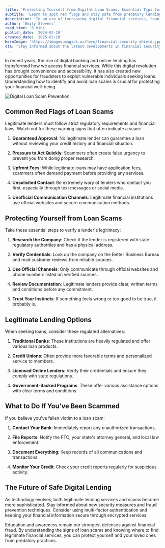 ```yaml
---
title: 'Protecting Yourself from Digital Loan Scams: Essential Tips for Financial Safety'
subtitle: 'Learn to spot red flags and stay safe from predatory lending practices'
description: 'In an era of increasing digital financial services, loan scams have become more sophisticated and prevalent. This comprehensive guide helps you identify warning signs of predatory lending, understand legitimate lending practices, and protect yourself from financial fraud.'
author: 'Emily Stevens'
read_time: '8 mins'
publish_date: '2024-02-10'
created_date: '2025-02-10'
heroImage: 'https://images.magick.ai/hero/financial-security-shield.jpg'
cta: 'Stay informed about the latest developments in financial security and fraud prevention. Follow us on LinkedIn for regular updates on protecting your financial well-being and navigating the digital banking landscape safely.'
---
```


In recent years, the rise of digital banking and online lending has transformed how we access financial services. While this digital revolution has brought convenience and accessibility, it has also created new opportunities for fraudsters to exploit vulnerable individuals seeking loans. Understanding how to identify and avoid loan scams is crucial for protecting your financial well-being.

![Digital Loan Scam Prevention](https://i.magick.ai/PIXE/1739239135564_magick_img.webp)

## Common Red Flags of Loan Scams

Legitimate lenders must follow strict regulatory requirements and financial laws. Watch out for these warning signs that often indicate a scam:

1. **Guaranteed Approval**: No legitimate lender can guarantee a loan without reviewing your credit history and financial situation.

2. **Pressure to Act Quickly**: Scammers often create false urgency to prevent you from doing proper research.

3. **Upfront Fees**: While legitimate loans may have application fees, scammers often demand payment before providing any services.

4. **Unsolicited Contact**: Be extremely wary of lenders who contact you first, especially through text messages or social media.

5. **Unofficial Communication Channels**: Legitimate financial institutions use official websites and secure communication methods.

## Protecting Yourself from Loan Scams

Take these essential steps to verify a lender's legitimacy:

1. **Research the Company**: Check if the lender is registered with state regulatory authorities and has a physical address.

2. **Verify Credentials**: Look up the company on the Better Business Bureau and read customer reviews from reliable sources.

3. **Use Official Channels**: Only communicate through official websites and phone numbers listed on verified sources.

4. **Review Documentation**: Legitimate lenders provide clear, written terms and conditions before any commitment.

5. **Trust Your Instincts**: If something feels wrong or too good to be true, it probably is.

## Legitimate Lending Options

When seeking loans, consider these regulated alternatives:

1. **Traditional Banks**: These institutions are heavily regulated and offer various loan products.

2. **Credit Unions**: Often provide more favorable terms and personalized service to members.

3. **Licensed Online Lenders**: Verify their credentials and ensure they comply with state regulations.

4. **Government-Backed Programs**: These offer various assistance options with clear terms and conditions.

## What to Do If You've Been Scammed

If you believe you've fallen victim to a loan scam:

1. **Contact Your Bank**: Immediately report any unauthorized transactions.

2. **File Reports**: Notify the FTC, your state's attorney general, and local law enforcement.

3. **Document Everything**: Keep records of all communications and transactions.

4. **Monitor Your Credit**: Check your credit reports regularly for suspicious activity.

## The Future of Safe Digital Lending

As technology evolves, both legitimate lending services and scams become more sophisticated. Stay informed about new security measures and fraud prevention techniques. Consider using multi-factor authentication and keeping your financial information secure through encrypted services.

Education and awareness remain our strongest defenses against financial fraud. By understanding the signs of loan scams and knowing where to find legitimate financial services, you can protect yourself and your loved ones from predatory practices.